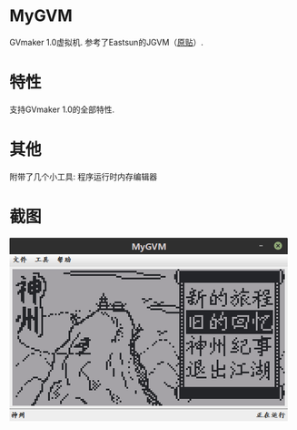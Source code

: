 # MyGVM
GVmaker 1.0虚拟机. 参考了Eastsun的JGVM（[原贴](http://www.emsky.net/bbs/forum.php?mod=viewthread&tid=31652)）.  

# 特性

支持GVmaker 1.0的全部特性.  

# 其他

附带了几个小工具: 程序运行时内存编辑器

# 截图

![](截图.png)